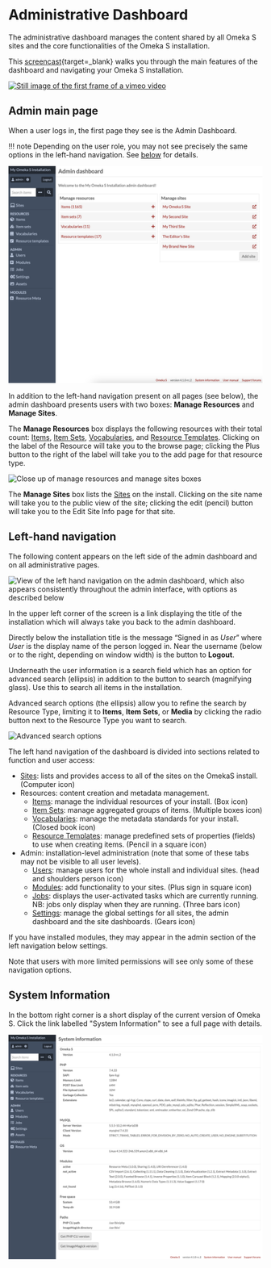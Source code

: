 # Administrative Dashboard

The administrative dashboard manages the content shared by all Omeka S sites and the core functionalities of the Omeka S installation. 

This [screencast](https://vimeo.com/455708039){target=_blank} walks you through the main features of the dashboard and navigating your Omeka S installation.

[![Still image of the first frame of a vimeo video](files/navigatingOmekaS-still.png)](https://vimeo.com/455708039)

## Admin main page

When a user logs in, the first page they see is the Admin Dashboard. 

!!! note
	Depending on the user role, you may not see precisely the same options in the left-hand navigation. See [below](#left-hand-navigation) for details. 

![Admin dashboard full view](files/admindashfullview.png)

In addition to the left-hand navigation present on all pages (see below), the admin dashboard presents users with two boxes: **Manage Resources** and **Manage Sites**.

The **Manage Resources** box displays the following resources with their total count: [Items](content/items.md), [Item Sets](content/item-sets.md), [Vocabularies](content/vocabularies.md), and [Resource Templates](content/resource-template.md). Clicking on the label of the Resource will take you to the browse page; clicking the Plus button to the right of the label will take you to the add page for that resource type. 

![Close up of manage resources and manage sites boxes](files/admindashmanage.png)

The **Manage Sites** box lists the [Sites](sites/index.md) on the install. Clicking on the site name will take you to the public view of the site; clicking the edit (pencil) button will take you to the Edit Site Info page for that site. 


## Left-hand navigation

The following content appears on the left side of the admin dashboard and on all administrative pages. 

![View of the left hand navigation on the admin dashboard, which also appears consistently throughout the admin interface, with options as described below](files/leftnav.png)

In the upper left corner of the screen is a link displaying the title of the installation which will always take you back to the admin dashboard. 

Directly below the installation title is the message “Signed in as *User*” where *User* is the display name of the person logged in. Near the username (below or to the right, depending on window width) is the button to **Logout**. 

Underneath the user information is a search field which has an option for advanced search (ellipsis) in addition to the button to search (magnifying glass). Use this to search all items in the installation. 

Advanced search options (the ellipsis) allow you to refine the search by Resource Type, limiting it to **Items**, **Item Sets**, or **Media** by clicking the radio button next to the Resource Type you want to search. 

![Advanced search options](files/search.png)

The left hand navigation of the dashboard is divided into sections related to function and user access:

- [Sites](sites/index.md): lists and provides access to all of the sites on the OmekaS install. (Computer icon)
- Resources: content creation and metadata management.
    - [Items](content/items.md): manage the individual resources of your install. (Box icon)
    - [Item Sets](content/item-sets.md): manage aggregated groups of items. (Multiple boxes icon)
    - [Vocabularies](content/vocabularies.md): manage the metadata standards for your install. (Closed book icon)
    - [Resource Templates](content/resource-template.md): manage predefined sets of properties (fields) to use when creating items. (Pencil in a square icon)
- Admin: installation-level administration (note that some of these tabs may not be visible to all user levels).
    - [Users](admin/users.md): manage users for the whole install and individual sites. (head and shoulders person icon)
    - [Modules](modules/index.md): add functionality to your sites. (Plus sign in square icon)
    - [Jobs](admin/jobs.md): displays the user-activated tasks which are currently running. NB: jobs only display when they are running. (Three bars icon)
    - [Settings](admin/settings.md): manage the global settings for all sites, the admin dashboard and the site dashboards. (Gears icon)

If you have installed modules, they may appear in the admin section of the left navigation below settings.

Note that users with more limited permissions will see only some of these navigation options.

## System Information

In the bottom right corner is a short display of the current version of Omeka S. Click the link labelled "System Information" to see a full page with details.

![Example system information page](files/systeminfo.png)

